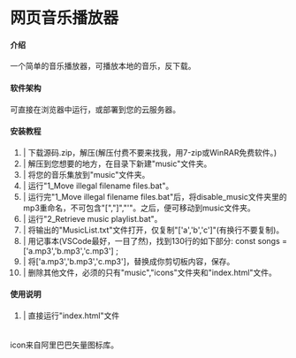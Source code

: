# 网页音乐播放器
#### 介绍
一个简单的音乐播放器，可播放本地的音乐，反下载。
#### 软件架构
可直接在浏览器中运行，或部署到您的云服务器。
#### 安装教程

1.  | 下载源码.zip，解压(解压付费不要来找我，用7-zip或WinRAR免费软件。)
2.  | 解压到您想要的地方，在目录下新建"music"文件夹。
3.  | 将您的音乐集放到"music"文件夹。
4.  | 运行"1_Move illegal filename files.bat"。
5.  | 运行完"1_Move illegal filename files.bat"后，将disable_music文件夹里的mp3重命名，不可包含"[","]","'"。之后，便可移动到music文件夹。
6.  | 运行"2_Retrieve music playlist.bat"。
7.  | 将输出的"MusicList.txt"文件打开，仅复制"['a','b','c']"(有换行不要复制)。
8.  | 用记事本(VSCode最好，一目了然)，找到130行的如下部分:        const songs = ['a.mp3','b.mp3','c.mp3'] ;
9.  | 将['a.mp3','b.mp3','c.mp3']，替换成你剪切板内容，保存。
10. | 删除其他文件，必须的只有"music","icons"文件夹和"index.html"文件。

#### 使用说明

1.  | 直接运行"index.html"文件

######
icon来自阿里巴巴矢量图标库。
